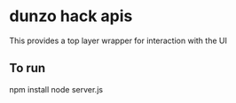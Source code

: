 # dunzo hack apis

This provides a top layer wrapper for interaction with the UI

## To run

npm install
node server.js
